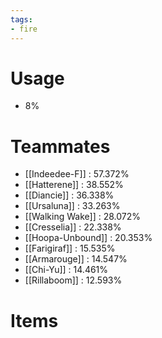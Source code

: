 ```yaml
---
tags:
- fire
---
```

# Usage
- 8%
# Teammates
- [[Indeedee-F]] : 57.372%
- [[Hatterene]] : 38.552%
- [[Diancie]] : 36.338%
- [[Ursaluna]] : 33.263%
- [[Walking Wake]] : 28.072%
- [[Cresselia]] : 22.338%
- [[Hoopa-Unbound]] : 20.353%
- [[Farigiraf]] : 15.535%
- [[Armarouge]] : 14.547%
- [[Chi-Yu]] : 14.461%
- [[Rillaboom]] : 12.593%
# Items